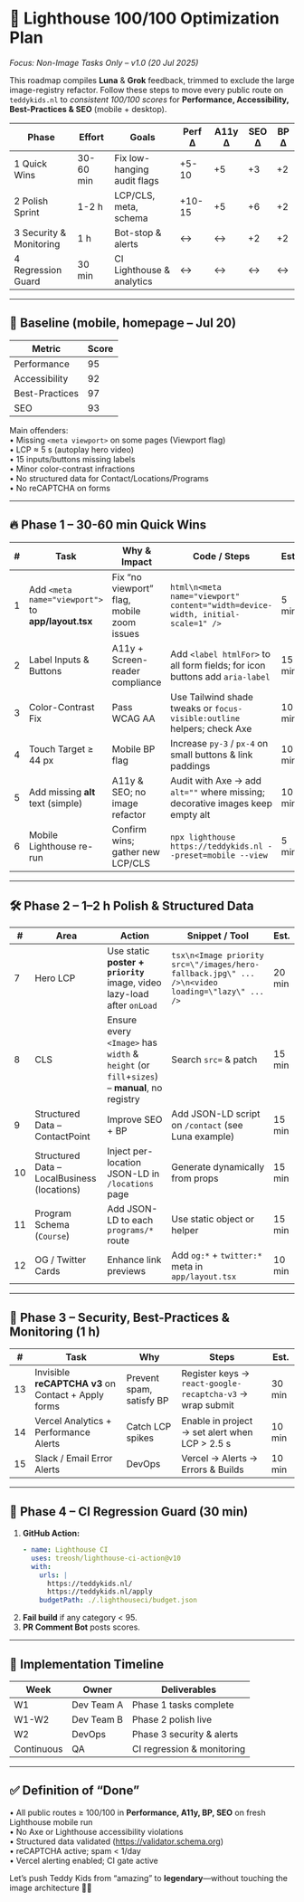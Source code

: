 # 🚀 Lighthouse 100/100 Optimization Plan  
*Focus: Non-Image Tasks Only – v1.0 (20 Jul 2025)*

This roadmap compiles **Luna** & **Grok** feedback, trimmed to exclude the large image-registry refactor. Follow these steps to move every public route on `teddykids.nl` to *consistent 100/100 scores* for **Performance, Accessibility, Best-Practices & SEO** (mobile + desktop).

| Phase | Effort | Goals | Perf Δ | A11y Δ | SEO Δ | BP Δ |
|-------|--------|-------|--------|--------|-------|------|
| 1 Quick Wins | 30-60 min | Fix low-hanging audit flags | +5-10 | +5 | +3 | +2 |
| 2 Polish Sprint | 1-2 h | LCP/CLS, meta, schema | +10-15 | +5 | +6 | +2 |
| 3 Security & Monitoring | 1 h | Bot-stop & alerts | ↔︎ | ↔︎ | +2 | +2 |
| 4 Regression Guard | 30 min | CI Lighthouse & analytics | ↔︎ | ↔︎ | ↔︎ | ↔︎ |

---

## 📍 Baseline (mobile, homepage – Jul 20)

| Metric | Score |
|--------|-------|
| Performance | 95 |
| Accessibility | 92 |
| Best-Practices | 97 |
| SEO | 93 |

Main offenders:  
• Missing `<meta viewport>` on some pages (Viewport flag)  
• LCP ≈ 5 s (autoplay hero video)  
• 15 inputs/buttons missing labels  
• Minor color-contrast infractions  
• No structured data for Contact/Locations/Programs  
• No reCAPTCHA on forms

---

## 🔥 Phase 1 – 30-60 min Quick Wins

| # | Task | Why & Impact | Code / Steps | Est. |
|---|------|--------------|--------------|------|
|1|Add `<meta name="viewport">` to **app/layout.tsx**|Fix “no viewport” flag, mobile zoom issues|```html\n<meta name="viewport" content="width=device-width, initial-scale=1" />```|5 min|
|2|Label Inputs & Buttons|A11y + Screen-reader compliance|Add `<label htmlFor>` to all form fields; for icon buttons add `aria-label`|15 min|
|3|Color-Contrast Fix|Pass WCAG AA|Use Tailwind shade tweaks or `focus-visible:outline` helpers; check Axe|10 min|
|4|Touch Target ≥ 44 px|Mobile BP flag|Increase `py-3` / `px-4` on small buttons & link paddings|10 min|
|5|Add missing **alt** text (simple)|A11y & SEO; no image refactor|Audit with Axe → add `alt=""` where missing; decorative images keep empty alt|10 min|
|6|Mobile Lighthouse re-run|Confirm wins; gather new LCP/CLS|`npx lighthouse https://teddykids.nl --preset=mobile --view`|5 min|

---

## 🛠️ Phase 2 – 1–2 h Polish & Structured Data

| # | Area | Action | Snippet / Tool | Est. |
|---|------|--------|----------------|------|
|7|Hero LCP|Use static **poster + `priority`** image, video lazy-load after `onLoad`|```tsx\n<Image priority src=\"/images/hero-fallback.jpg\" ... />\n<video loading=\"lazy\" ... />```|20 min|
|8|CLS|Ensure every `<Image>` has `width` & `height` (or `fill`+`sizes`) – **manual**, no registry|Search `src=` & patch|15 min|
|9|Structured Data – ContactPoint|Improve SEO + BP|Add JSON-LD script on `/contact` (see Luna example)|15 min|
|10|Structured Data – LocalBusiness (locations)|Inject per-location JSON-LD in `/locations` page|Generate dynamically from props|15 min|
|11|Program Schema (`Course`)|Add JSON-LD to each `programs/*` route|Use static object or helper|15 min|
|12|OG / Twitter Cards|Enhance link previews|Add `og:*` + `twitter:*` meta in `app/layout.tsx`|10 min|

---

## 🔐 Phase 3 – Security, Best-Practices & Monitoring (1 h)

| # | Task | Why | Steps | Est. |
|---|------|-----|-------|------|
|13|Invisible **reCAPTCHA v3** on Contact + Apply forms|Prevent spam, satisfy BP|Register keys → `react-google-recaptcha-v3` → wrap submit|30 min|
|14|Vercel Analytics + Performance Alerts|Catch LCP spikes|Enable in project → set alert when LCP > 2.5 s |10 min|
|15|Slack / Email Error Alerts|DevOps|Vercel → Alerts → Errors & Builds|10 min|

---

## 🧪 Phase 4 – CI Regression Guard (30 min)

1. **GitHub Action:**  
   ```yaml
   - name: Lighthouse CI
     uses: treosh/lighthouse-ci-action@v10
     with:
       urls: |
         https://teddykids.nl/
         https://teddykids.nl/apply
       budgetPath: ./.lighthouseci/budget.json
   ```
2. **Fail build** if any category < 95.  
3. **PR Comment Bot** posts scores.

---

## 📅 Implementation Timeline

| Week | Owner | Deliverables |
|------|-------|--------------|
|W1 | Dev Team A | Phase 1 tasks complete |
|W1-W2 | Dev Team B | Phase 2 polish live |
|W2 | DevOps | Phase 3 security & alerts |
|Continuous | QA | CI regression & monitoring |

---

## ✅ Definition of “Done”

• All public routes ≥ 100/100 in **Performance, A11y, BP, SEO** on fresh Lighthouse mobile run  
• No Axe or Lighthouse accessibility violations  
• Structured data validated (https://validator.schema.org)  
• reCAPTCHA active; spam < 1/day  
• Vercel alerting enabled; CI gate active

Let’s push Teddy Kids from “amazing” to **legendary**—without touching the image architecture 🚀🧸
